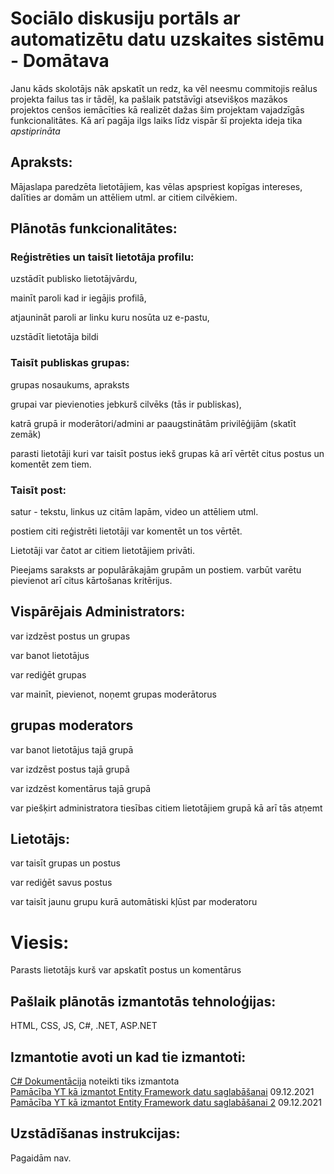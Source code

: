 # Sociālo diskusiju portāls ar automatizētu datu uzskaites sistēmu - Domātava

Janu kāds skolotājs nāk apskatīt un redz, ka vēl neesmu commitojis reālus projekta failus tas ir tādēļ, ka pašlaik patstāvīgi atsevišķos mazākos projektos cenšos iemācīties kā realizēt dažas šim projektam vajadzīgās funkcionalitātes.
Kā arī pagāja ilgs laiks līdz vispār šī projekta ideja tika *apstiprināta*

## Apraksts:
Mājaslapa paredzēta lietotājiem, kas vēlas apspriest kopīgas intereses, dalīties ar domām un attēliem utml. ar citiem cilvēkiem.

## Plānotās funkcionalitātes:

### Reģistrēties un taisīt lietotāja profilu:

uzstādīt publisko lietotājvārdu,

mainīt paroli kad ir iegājis profilā,

atjaunināt paroli ar linku kuru nosūta uz e-pastu,

uzstādīt lietotāja bildi

### Taisīt publiskas grupas:

grupas nosaukums, apraksts

grupai var pievienoties jebkurš cilvēks (tās ir publiskas),

katrā grupā ir moderātori/admini ar paaugstinātām privilēģijām (skatīt zemāk)

parasti lietotāji kuri var taisīt postus iekš grupas kā arī vērtēt citus postus un komentēt zem tiem.

### Taisīt post:

satur - tekstu, linkus uz citām lapām, video un attēliem utml.

postiem citi reģistrēti lietotāji var komentēt un tos vērtēt.

Lietotāji var čatot ar citiem lietotājiem privāti.

Pieejams saraksts ar populārākajām grupām un postiem. varbūt varētu pievienot arī citus kārtošanas kritērijus.


## Vispārējais Administrators:

var izdzēst postus un grupas

var banot lietotājus

var rediģēt grupas

var mainīt, pievienot, noņemt grupas moderātorus

## grupas moderators

var banot lietotājus tajā grupā

var izdzēst postus tajā grupā

var izdzēst komentārus tajā grupā

var piešķirt administratora tiesības citiem lietotājiem grupā kā arī tās atņemt

## Lietotājs:

var taisīt grupas un postus

var rediģēt savus postus

var taisīt jaunu grupu kurā automātiski kļūst par moderatoru

# Viesis:

Parasts lietotājs kurš var apskatīt postus un komentārus


## Pašlaik plānotās izmantotās tehnoloģijas:
HTML,
CSS,
JS,
C#,
.NET,
ASP.NET

## Izmantotie avoti un kad tie izmantoti:
[C# Dokumentācija](https://docs.microsoft.com/en-us/dotnet/csharp/) noteikti tiks izmantota  
[Pamācība YT kā izmantot Entity Framework datu saglabāšanai](https://www.youtube.com/watch?v=ZX7_12fwQLU) 09.12.2021  
[Pamācība YT kā izmantot Entity Framework datu saglabāšanai 2](https://www.youtube.com/watch?v=qkJ9keBmQWo) 09.12.2021  

## Uzstādīšanas instrukcijas:
Pagaidām nav.
